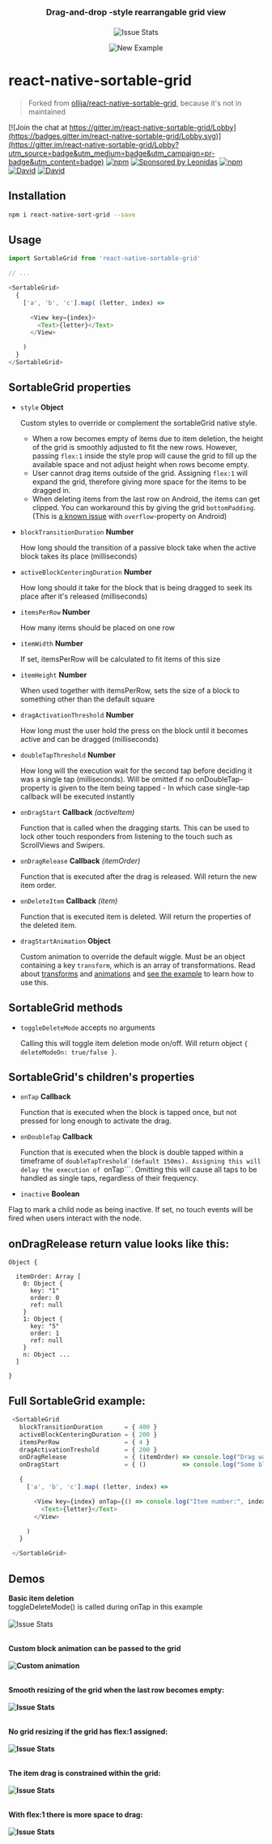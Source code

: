 
<h3 align="center" style="margin-bottom: 21px;">
  Drag-and-drop -style rearrangable grid view
</h3>

<p align="center">
  <img alt="Issue Stats" src="http://i.giphy.com/gcB8YYVtL2BsA.gif">
</p>
<p align="center">
  <img alt="New Example" src="https://github.com/SoulKeeperKnight/react-native-sort-grid/blob/master/new%20example/screenshot.gif">
</p>

# react-native-sortable-grid

> Forked from [ollija/react-native-sortable-grid](https://github.com/ollija/react-native-sortable-grid), because it's not in maintained

[![Join the chat at https://gitter.im/react-native-sortable-grid/Lobby](https://badges.gitter.im/react-native-sortable-grid/Lobby.svg)](https://gitter.im/react-native-sortable-grid/Lobby?utm_source=badge&utm_medium=badge&utm_campaign=pr-badge&utm_content=badge)
[![npm](https://img.shields.io/npm/dm/react-native-sort-grid.svg)]()
[![Sponsored by Leonidas](https://img.shields.io/badge/sponsored%20by-leonidas-389fc1.svg)](https://leonidasoy.fi/opensource)
[![npm](https://img.shields.io/npm/l/react-native-sortable-grid.svg)]()
[![David](https://img.shields.io/david/kagawagao/react-native-sort-grid.svg)]()
[![David](https://img.shields.io/david/dev/kagawagao/react-native-sort-grid.svg)]()

## Installation

```bash
npm i react-native-sort-grid --save
```

## Usage

```js
import SortableGrid from 'react-native-sortable-grid'

// ...

<SortableGrid>
  {
    ['a', 'b', 'c'].map( (letter, index) =>

      <View key={index}>
        <Text>{letter}</Text>
      </View>

    )
  }
</SortableGrid>

```

## SortableGrid properties

- `style` **Object**

  Custom styles to override or complement the sortableGrid native style.

  - When a row becomes empty of items due to item deletion, the height of the grid is smoothly adjusted to fit the new rows. However, passing `flex:1` inside the style prop will cause the grid to fill up the available space and not adjust height when rows become empty.
  - User cannot drag items outside of the grid. Assigning `flex:1` will expand the grid, therefore giving more space for the items to be dragged in.
  - When deleting items from the last row on Android, the items can get clipped. You can workaround this by giving the grid `bottomPadding`. (This is [a known issue](https://facebook.github.io/react-native/releases/0.26/docs/known-issues.html#the-overflow-style-property-defaults-to-hidden-and-cannot-be-changed-on-android) with `overflow`-property on Android)

- `blockTransitionDuration` **Number**

  How long should the transition of a passive block take when the active block takes its place (milliseconds)

- `activeBlockCenteringDuration` **Number**

  How long should it take for the block that is being dragged to seek its place after it's released  (milliseconds)

- `itemsPerRow` **Number**

  How many items should be placed on one row

- `itemWidth` **Number**

  If set, itemsPerRow will be calculated to fit items of this size

- `itemHeight` **Number**

  When used together with itemsPerRow, sets the size of a block to something other than the default square

- `dragActivationThreshold` **Number**

  How long must the user hold the press on the block until it becomes active and can be dragged (milliseconds)

- `doubleTapThreshold` **Number**

  How long will the execution wait for the second tap before deciding it was a single tap (milliseconds).
  Will be omitted if no onDoubleTap-property is given to the item being tapped - In which case single-tap callback will be executed instantly

- `onDragStart` **Callback** *(activeItem)*

  Function that is called when the dragging starts. This can be used to lock other touch responders from listening to the touch such as ScrollViews and Swipers.

- `onDragRelease` **Callback** *(itemOrder)*

  Function that is executed after the drag is released. Will return the new item order.

- `onDeleteItem` **Callback** *(item)*

  Function that is executed item is deleted. Will return the properties of the deleted item.

- `dragStartAnimation` **Object**

  Custom animation to override the default wiggle. Must be an object containing a key ```transform```, which is an array of transformations. Read about [transforms](https://facebook.github.io/react-native/docs/transforms.html) and [animations](https://facebook.github.io/react-native/docs/animated.html) and [see the example](example/customAnimationExample.js#L47) to learn how to use this.

## SortableGrid methods

- `toggleDeleteMode` accepts no arguments

  Calling this will toggle item deletion mode on/off. Will return object ```{ deleteModeOn: true/false }```.

## SortableGrid's children's properties

- `onTap` **Callback**

  Function that is executed when the block is tapped once, but not pressed for long enough to activate the drag.

- `onDoubleTap` **Callback**

  Function that is executed when the block is double tapped within a timeframe of ```doubleTapTreshold`(default 150ms). Assigning this will delay the execution of ```onTap```. Omitting this will cause all taps to be handled as single taps, regardless of their frequency.

- `inactive` **Boolean**

Flag to mark a child node as being inactive. If set, no touch events will be fired when users interact with the node.

## onDragRelease return value looks like this:

```
Object {

  itemOrder: Array [
    0: Object {
      key: "1"
      order: 0
      ref: null
    }
    1: Object {
      key: "5"
      order: 1
      ref: null
    }
    n: Object ...
  ]

}
```

## Full SortableGrid example:

```js
 <SortableGrid
   blockTransitionDuration      = { 400 }
   activeBlockCenteringDuration = { 200 }
   itemsPerRow                  = { 4 }
   dragActivationTreshold       = { 200 }
   onDragRelease                = { (itemOrder) => console.log("Drag was released, the blocks are in the following order: ", itemOrder) }
   onDragStart                  = { ()          => console.log("Some block is being dragged now!") } >

   {
     ['a', 'b', 'c'].map( (letter, index) =>

       <View key={index} onTap={() => console.log("Item number:", index, "was tapped!") }>
         <Text>{letter}</Text>
       </View>

     )
   }

 </SortableGrid>

```

## Demos

<p align="center">

  <b>Basic item deletion</b><br>toggleDeleteMode() is called during onTap in this example<br><br>
  <img alt="Issue Stats" src="http://i.giphy.com/S4OC2Rt4JXEK4.gif">
  <br><br>
  
  <b>Custom block animation can be passed to the grid<br><br>
  <img alt="Custom animation" src="http://i.giphy.com/FPyiKkqWf1fLW.gif">
  <br><br>

  <b>Smooth resizing of the grid when the last row becomes empty:</b><br><br>
  <img alt="Issue Stats" src="http://i.giphy.com/PEU01yJh997qM.gif">
  <br><br>

  <b>No grid resizing if the grid has flex:1 assigned:</b><br><br>
  <img alt="Issue Stats" src="http://i.giphy.com/fxBIhIkzydDW0.gif">
  <br><br>

  <b>The item drag is constrained within the grid:</b><br><br>
  <img alt="Issue Stats" src="http://i.giphy.com/4YsV4fvEmb9Dy.gif">
  <br><br>

  <b>With flex:1 there is more space to drag:</b><br><br>
  <img alt="Issue Stats" src="http://i.giphy.com/lX4NyomLbnRvi.gif">

</p>
